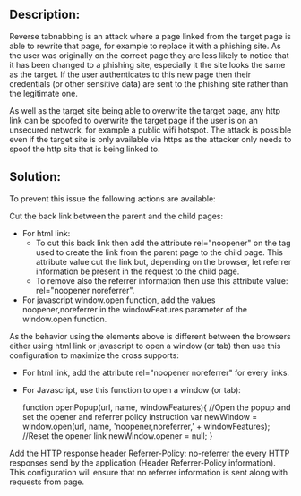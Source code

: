 ## Description:

Reverse tabnabbing is an attack where a page linked from the target page is able to rewrite that page, 
for example to replace it with a phishing site. As the user was originally on the correct page they are 
less likely to notice that it has been changed to a phishing site, especially it the site looks the same as the target. 
If the user authenticates to this new page then their credentials (or other sensitive data) are sent to the phishing site rather than the legitimate one.

As well as the target site being able to overwrite the target page, any http link can be spoofed to overwrite the target 
page if the user is on an unsecured network, for example a public wifi hotspot. The attack is possible even if the target 
site is only available via https as the attacker only needs to spoof the http site that is being linked to.

## Solution:

To prevent this issue the following actions are available:

Cut the back link between the parent and the child pages:
 - For html link:
   * To cut this back link then add the attribute rel="noopener" on the 
     tag used to create the link from the parent page to the child page. 
     This attribute value cut the link but, depending on the browser, let referrer
     information be present in the request to the child page.
   * To remove also the referrer information then use this attribute value: rel="noopener noreferrer".
 - For javascript window.open function, add the values noopener,noreferrer in the windowFeatures parameter of the window.open function.

As the behavior using the elements above is different between the browsers either using html 
link or javascript to open a window (or tab) then use this configuration to maximize the cross supports:

* For html link, add the attribute rel="noopener noreferrer" for every links.
* For Javascript, use this function to open a window (or tab):

  function openPopup(url, name, windowFeatures){
    //Open the popup and set the opener and referrer policy instruction
    var newWindow = window.open(url, name, 'noopener,noreferrer,' + windowFeatures);
    //Reset the opener link
    newWindow.opener = null;
  }
  
Add the HTTP response header Referrer-Policy: no-referrer the every HTTP responses send by the application
(Header Referrer-Policy information). This configuration will ensure that no referrer information is sent along with requests from page.
